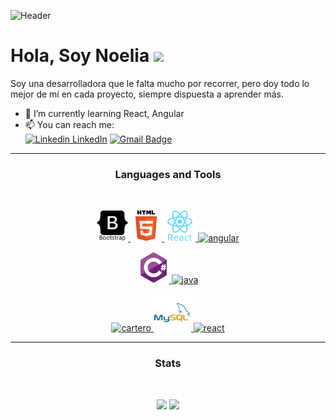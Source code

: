 ![Header](https://github.com/NANA1207/NANA1207/assets/74752173/2980d6d8-9108-44e6-af8a-8cf639d9d7019)

# Hola, Soy Noelia <img src="https://user-images.githubusercontent.com/5679180/79618120-0daffb80-80be-11ea-819e-d2b0fa904d07.gif" width="27px"> 
Soy una desarrolladora que le falta mucho por recorrer, pero doy todo lo mejor de mí en cada proyecto, siempre dispuesta a aprender más.

- 🌱 I’m currently learning React, Angular
- 📫 You can reach me:
  <br/>
   [![Linkedin](https://i.stack.imgur.com/gVE0j.png) LinkedIn]()    [![Gmail Badge](https://img.shields.io/badge/-Gmail-c14438?style=flat-square&logo=Gmail&logoColor=white&link=mailto:pelosdegato1207.com)](mailto:pelosdegato1207@gmail.com)

<hr>
<h3 align="center">Languages and Tools</h3>

</br>
<p align="center">
  <a href="https://getbootstrap.com"  target="_blank" rel="noreferrer"> <img src="https://raw.githubusercontent.com/devicons/devicon/master/icons/bootstrap/bootstrap-plain-wordmark.svg" alt="bootstrap" width="50" height="50"/> </a>
  <a href="https://www.w3.org/html/" target="_blank" rel="noreferrer" > <img src="https://raw.githubusercontent.com/devicons/devicon/master/icons/html5/html5-original-wordmark.svg" alt="html5" width="50" height="50"/> </a>
  <a href="https://reactjs.org/" target="_blank" rel="noreferrer"> <img src="https://raw.githubusercontent.com/devicons/devicon/master/icons/react/react-original-wordmark.svg" alt="react" width="50" height="50"/> </a>
    <a href="https://angular.io " target="_blank" rel="noreferrer"> <img src="https://angular.io/assets/images/logos/angular/angular.svg" alt="angular" width="50" height=" 50"/> </a> 
    </p>

    
  <p align="center">
  <a href="https:// www.w3schools.com/cs/" target="_blank" rel="noreferrer"> <img src="https://raw.githubusercontent.com/devicons/devicon/master/icons/csharp/csharp-original.svg " alt="csharp" width="50" height="50"/> </a>
  <a href="https://www.java.com" target="_blank" rel="noreferrer"> <img src="https://www.vectorlogo.zone/logos/java/java-ar21.svg" alt="java" width="70" height="50"/> </a>
  </p>
  
  <p align="center">
    <a href="https://postman.com" target="_blank" rel="noreferrer"> <img src="https://www.vectorlogo.zone/logos/getpostman/getpostman-icon.svg" alt="cartero" ancho="20" altura="20"/> </a> 
  <a href="https://www.mysql.com/" target="_blank" rel="noreferrer"> <img src="https://raw.githubusercontent.com/devicons/devicon/master/icons/mysql/mysql-original-wordmark.svg" alt="mysql" width="60" height="60"/> </a>
  <a href="https://code.visualstudio.com/" target="_blank" rel="noreferrer"> <img src="https://cdn.svgporn.com/logos/visual-studio-code.svg" alt="react" width="50" height="50"/> </a>
  
</p>

<hr>
<h3 align="center">Stats</h3>
</br>
 <p align="center">
  <img src ="https://github-readme-stats.vercel.app/api?username=NANA1207&show_icons=true&count_private=true&theme=default&hide_border=true&hide=issues,contribs">  
   <img src="https://github-readme-stats.vercel.app/api/top-langs/?username=NANA1207&layout=compact" />
</p>





